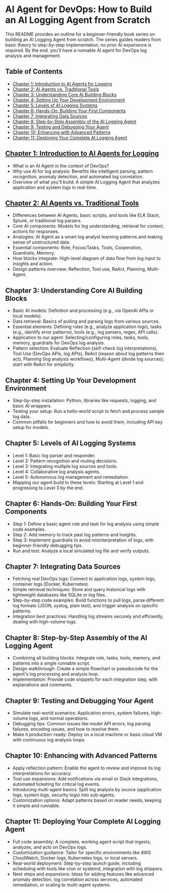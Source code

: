 # AI Agent for DevOps: How to Build an AI Logging Agent from Scratch

This README provides an outline for a beginner-friendly book series on building an AI Logging Agent from scratch. The series guides readers from basic theory to step-by-step implementation, no prior AI experience is required. By the end, you'll have a runnable AI agent for DevOps log analysis and management.

## Table of Contents

- [Chapter 1: Introduction to AI Agents for Logging](#chapter-1-introduction-to-ai-agents-for-logging)
- [Chapter 2: AI Agents vs. Traditional Tools](#chapter-2-key-concepts-ai-agents-vs-traditional-tools)
- [Chapter 3: Understanding Core AI Building Blocks](#chapter-3-understanding-core-ai-building-blocks)
- [Chapter 4: Setting Up Your Development Environment](#chapter-4-setting-up-your-development-environment)
- [Chapter 5: Levels of AI Logging Systems](#chapter-5-levels-of-ai-logging-systems)
- [Chapter 6: Hands-On: Building Your First Components](#chapter-6-hands-on-building-your-first-components)
- [Chapter 7: Integrating Data Sources](#chapter-7-integrating-data-sources)
- [Chapter 8: Step-by-Step Assembly of the AI Logging Agent](#chapter-8-step-by-step-assembly-of-the-ai-logging-agent)
- [Chapter 9: Testing and Debugging Your Agent](#chapter-9-testing-and-debugging-your-agent)
- [Chapter 10: Enhancing with Advanced Patterns](#chapter-10-enhancing-with-advanced-patterns)
- [Chapter 11: Deploying Your Complete AI Logging Agent](#chapter-11-final-project-deploying-your-complete-ai-logging-agent)

## [Chapter 1: Introduction to AI Agents for Logging](./01-introduction-to-ai-agents-for-logging.md)

- What is an AI Agent in the context of DevOps?
- Why use AI for log analysis: Benefits like intelligent parsing, pattern recognition, anomaly detection, and automated log correlation.
- Overview of what you'll build: A simple AI Logging Agent that analyzes application and system logs in real-time.

## [Chapter 2: AI Agents vs. Traditional Tools](./02-ai-agents-vs-traditional-tools.md)

- Differences between AI Agents, basic scripts, and tools like ELK Stack, Splunk, or traditional log parsers.
- Core AI components: Models for log understanding, retrieval for context, actions for responses.
- Analogies: AI Agent as a smart log analyst learning patterns and making sense of unstructured data.
- Essential components: Role, Focus/Tasks, Tools, Cooperation, Guardrails, Memory.
- How blocks integrate: High-level diagram of data flow from log input to insights and action.
- Design patterns overview: Reflection, Tool use, ReAct, Planning, Multi-Agent.

## Chapter 3: Understanding Core AI Building Blocks

- Basic AI models: Definition and processing (e.g., via OpenAI APIs or local models).
- Data retrieval: Basics of pulling and parsing logs from various sources.
- Essential elements: Defining roles (e.g., analyze application logs), tasks (e.g., identify error patterns), tools (e.g., log parsers, regex, API calls).
- Application to our agent: Selecting/configuring roles, tasks, tools, memory, guardrails for DevOps log analysis.
- Pattern selection: Evaluate Reflection (self-check log interpretations), Tool Use (DevOps APIs, log APIs), ReAct (reason about log patterns then act), Planning (log analysis workflows), Multi-Agent (divide log sources); start with ReAct for simplicity.

## Chapter 4: Setting Up Your Development Environment

- Step-by-step installation: Python, libraries like requests, logging, and basic AI wrappers.
- Testing your setup: Run a hello-world script to fetch and process sample log data.
- Common pitfalls for beginners and how to avoid them, including API key setup for models.

## Chapter 5: Levels of AI Logging Systems

- Level 1: Basic log parser and responder.
- Level 2: Pattern recognition and routing decisions.
- Level 3: Integrating multiple log sources and tools.
- Level 4: Collaborative log analysis agents.
- Level 5: Autonomous log management and remediation.
- Mapping our agent build to these levels: Starting at Level 1 and progressing to Level 3 by the end.

## Chapter 6: Hands-On: Building Your First Components

- Step 1: Define a basic agent role and task for log analysis using simple code examples.
- Step 2: Add memory to track past log patterns and insights.
- Step 3: Implement guardrails to avoid misinterpretation of logs, with beginner-friendly debugging tips.
- Run and test: Analyze a local simulated log file and verify outputs.

## Chapter 7: Integrating Data Sources

- Fetching real DevOps logs: Connect to application logs, system logs, container logs (Docker, Kubernetes).
- Simple retrieval techniques: Store and query historical logs with lightweight databases like SQLite or log files.
- Step-by-step code examples: Build functions to pull logs, parse different log formats (JSON, syslog, plain text), and trigger analysis on specific patterns.
- Integration best practices: Handling log streams securely and efficiently, dealing with high-volume logs.

## Chapter 8: Step-by-Step Assembly of the AI Logging Agent

- Combining all building blocks: Integrate role, tasks, tools, memory, and patterns into a single runnable script.
- Design walkthrough: Create a simple flowchart or pseudocode for the agent's log processing and analysis loop.
- Implementation: Provide code snippets for each integration step, with explanations and comments.

## Chapter 9: Testing and Debugging Your Agent

- Simulate real-world scenarios: Application errors, system failures, high-volume logs, and normal operations.
- Debugging tips: Common issues like model API errors, log parsing failures, encoding issues, and how to resolve them.
- Make it production-ready: Deploy on a local machine or basic cloud VM with continuous log analysis loops.

## Chapter 10: Enhancing with Advanced Patterns

- Apply reflection pattern: Enable the agent to review and improve its log interpretations for accuracy.
- Tool use expansions: Add notifications via email or Slack integrations, automated ticketing for critical log events.
- Introducing multi-agent basics: Split log analysis by source (application logs, system logs, security logs) into sub-agents.
- Customization options: Adapt patterns based on reader needs, keeping it simple and runnable.

## Chapter 11: Deploying Your Complete AI Logging Agent

- Full code assembly: A complete, working agent script that ingests, analyzes, and acts on DevOps logs.
- Customization guidance: Tailor for specific environments like AWS CloudWatch, Docker logs, Kubernetes logs, or local servers.
- Real-world deployment: Step-by-step launch guide, including scheduling with tools like cron or systemd, integration with log shippers.
- Next steps and expansions: Ideas for adding features like advanced anomaly detection, log correlation across services, automated remediation, or scaling to multi-agent systems.